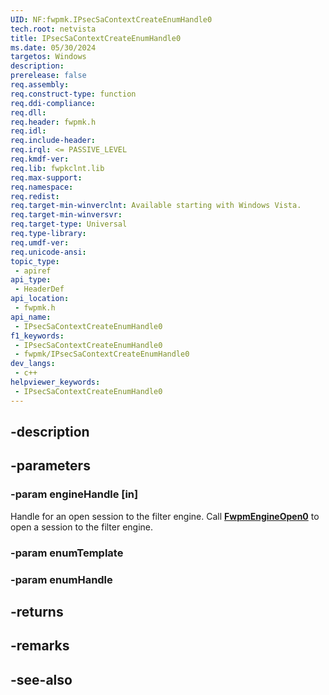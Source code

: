 ```yaml
---
UID: NF:fwpmk.IPsecSaContextCreateEnumHandle0
tech.root: netvista
title: IPsecSaContextCreateEnumHandle0
ms.date: 05/30/2024
targetos: Windows
description: 
prerelease: false
req.assembly: 
req.construct-type: function
req.ddi-compliance: 
req.dll: 
req.header: fwpmk.h
req.idl: 
req.include-header: 
req.irql: <= PASSIVE_LEVEL
req.kmdf-ver: 
req.lib: fwpkclnt.lib
req.max-support: 
req.namespace: 
req.redist: 
req.target-min-winverclnt: Available starting with Windows Vista.
req.target-min-winversvr: 
req.target-type: Universal
req.type-library: 
req.umdf-ver: 
req.unicode-ansi: 
topic_type:
 - apiref
api_type:
 - HeaderDef
api_location:
 - fwpmk.h
api_name:
 - IPsecSaContextCreateEnumHandle0
f1_keywords:
 - IPsecSaContextCreateEnumHandle0
 - fwpmk/IPsecSaContextCreateEnumHandle0
dev_langs:
 - c++
helpviewer_keywords:
 - IPsecSaContextCreateEnumHandle0
---
```


## -description

## -parameters

### -param engineHandle [in]

Handle for an open session to the filter engine. Call **[FwpmEngineOpen0](nf-fwpmk-fwpmengineopen0.md)** to open a session to the filter engine.

### -param enumTemplate

### -param enumHandle

## -returns

## -remarks

## -see-also

